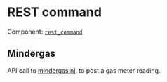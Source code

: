 # REST command

Component: [`rest_command`](https://www.home-assistant.io/integrations/rest_command/)

## Mindergas

API call to [mindergas.nl](https://www.mindergas.nl/), to post a gas meter reading.
